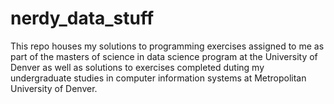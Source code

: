 # nerdy_data_stuff
This repo houses my solutions to programming exercises assigned to me as part of the masters of science in data science program at the University of Denver
as  well as solutions to exercises completed duting my undergraduate studies in computer information systems at Metropolitan University of Denver.
